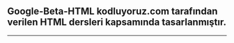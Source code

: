 ## Google-Beta-HTML kodluyoruz.com tarafından verilen HTML dersleri kapsamında tasarlanmıştır.
----
